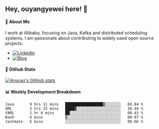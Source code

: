 ## Hey, ouyangyewei here! :wave:

#### :rocket: About Me
I work at Alibaba, focusing on Java, Kafka and distributed scheduling systems. I am passionate about contributing to widely used open source projects.

- [![Linkedin](https://img.shields.io/badge/LinkedIn-ouyangyewei-blue)](https://www.linkedin.com/in/ouyangyewei/)
- [![Blog](https://img.shields.io/badge/Blog-yeweiouyang-orange)](https://blog.csdn.net/yeweiouyang)

#### :star2: Github Stats
[![Anurag's GitHub stats](https://github-readme-stats.vercel.app/api?username=ouyangyewei&show_icons=true&cache_seconds=3600&theme=tokyonight)](https://github.com/anuraghazra/github-readme-stats)

#### :bar_chart: Weekly Development Breakdown
<!--START_SECTION:waka-->
```text
Java       9 hrs 11 mins   █████████████████▒░░░░░░░   69.84 % 
XML        2 hrs 25 mins   ████▓░░░░░░░░░░░░░░░░░░░░   18.44 % 
YAML       1 hr 6 mins     ██░░░░░░░░░░░░░░░░░░░░░░░   08.43 % 
Bash       6 mins          ▒░░░░░░░░░░░░░░░░░░░░░░░░   00.87 % 
textmate   5 mins          ░░░░░░░░░░░░░░░░░░░░░░░░░   00.66 % 
```
<!--END_SECTION:waka-->
